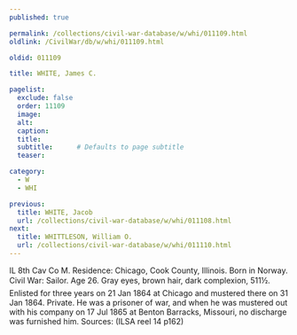 ```yaml
---
published: true

permalink: /collections/civil-war-database/w/whi/011109.html
oldlink: /CivilWar/db/w/whi/011109.html

oldid: 011109

title: WHITE, James C.

pagelist:
  exclude: false
  order: 11109
  image: 
  alt:
  caption:
  title:
  subtitle:      # Defaults to page subtitle
  teaser:

category: 
  - W 
  - WHI

previous:
  title: WHITE, Jacob
  url: /collections/civil-war-database/w/whi/011108.html  
next:
  title: WHITTLESON, William O.
  url: /collections/civil-war-database/w/whi/011110.html   
---
```

IL 8th Cav Co M. Residence: Chicago, Cook County, Illinois. Born in Norway. Civil War: Sailor. Age 26. Gray eyes, brown hair, dark complexion, 5&#146;11&frac12;&#148;. Enlisted for three years on 21 Jan 1864 at Chicago and mustered there on 31 Jan 1864. Private. He was a prisoner of war, and when he was mustered out with his company on 17 Jul 1865 at Benton Barracks, Missouri, no discharge was furnished him. Sources: (ILSA reel 14 p162)
